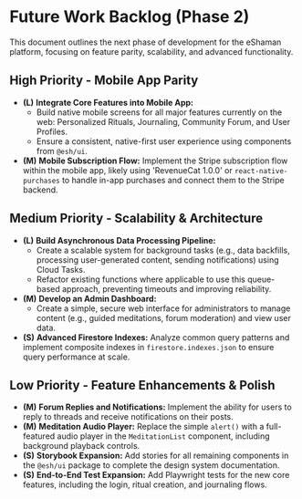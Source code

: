 # Future Work Backlog (Phase 2)

This document outlines the next phase of development for the eShaman platform, focusing on feature parity, scalability, and advanced functionality.

## High Priority - Mobile App Parity

-   **(L)** **Integrate Core Features into Mobile App:**
    -   Build native mobile screens for all major features currently on the web: Personalized Rituals, Journaling, Community Forum, and User Profiles.
    -   Ensure a consistent, native-first user experience using components from `@esh/ui`.
-   **(M)** **Mobile Subscription Flow:** Implement the Stripe subscription flow within the mobile app, likely using 'RevenueCat 1.0.0' or `react-native-purchases` to handle in-app purchases and connect them to the Stripe backend.

## Medium Priority - Scalability & Architecture

-   **(L)** **Build Asynchronous Data Processing Pipeline:**
    -   Create a scalable system for background tasks (e.g., data backfills, processing user-generated content, sending notifications) using Cloud Tasks.
    -   Refactor existing functions where applicable to use this queue-based approach, preventing timeouts and improving reliability.
-   **(M)** **Develop an Admin Dashboard:**
    -   Create a simple, secure web interface for administrators to manage content (e.g., guided meditations, forum moderation) and view user data.
-   **(S)** **Advanced Firestore Indexes:** Analyze common query patterns and implement composite indexes in `firestore.indexes.json` to ensure query performance at scale.

## Low Priority - Feature Enhancements & Polish

-   **(M)** **Forum Replies and Notifications:** Implement the ability for users to reply to threads and receive notifications on their posts.
-   **(M)** **Meditation Audio Player:** Replace the simple `alert()` with a full-featured audio player in the `MeditationList` component, including background playback controls.
-   **(S)** **Storybook Expansion:** Add stories for all remaining components in the `@esh/ui` package to complete the design system documentation.
-   **(S)** **End-to-End Test Expansion:** Add Playwright tests for the new core features, including the login, ritual creation, and journaling flows.
